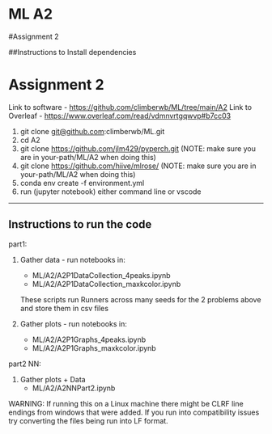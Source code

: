 # ML A2

#Assignment 2

##Instructions to Install dependencies

# Assignment 2

Link to software - https://github.com/climberwb/ML/tree/main/A2
Link to Overleaf - https://www.overleaf.com/read/vdmnvrtgqwvp#b7cc03

1. git clone git@github.com:climberwb/ML.git
2. cd A2
3. git clone https://github.com/jlm429/pyperch.git            (NOTE: make sure you are in your-path/ML/A2 when doing this)
4. git clone https://github.com/hiive/mlrose/                 (NOTE: make sure you are in your-path/ML/A2 when doing this)
5. conda env create -f environment.yml
6. run (jupyter notebook) either command line or vscode 
-----------------------------------------------------------------------------------------------
## Instructions to run the code

part1: 

1. Gather data - run notebooks in:
	* ML/A2/A2P1DataCollection_4peaks.ipynb
	* ML/A2/A2P1DataCollection_maxkcolor.ipynb

	These scripts run Runners across many seeds for the 2 problems above and store them in csv files

2. Gather plots - run notebooks in:
	* ML/A2/A2P1Graphs_4peaks.ipynb 
	* ML/A2/A2P1Graphs_maxkcolor.ipynb

part2 NN:

1. Gather plots  + Data 
	* ML/A2/A2NNPart2.ipynb 

   
WARNING: If running this on a Linux machine there might be CLRF line endings from windows that were added. If you run into compatibility issues try converting the files being run into LF format. 
    
